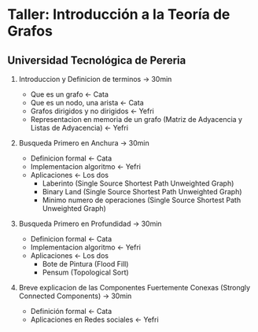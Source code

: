 # Taller: Introducción a la Teoría de Grafos
## Universidad Tecnológica de Pereria

1. Introduccion y Definicion de terminos -> 30min
	- Que es un grafo <- Cata
	- Que es un nodo, una arista <- Cata
	- Grafos dirigidos y no dirigidos <- Yefri
	- Representacion en memoria de un grafo (Matriz de Adyacencia y Listas de Adyacencia) <- Yefri

2. Busqueda Primero en Anchura -> 30min
	- Definicion formal <- Cata
	- Implementacion algoritmo <- Yefri
	- Aplicaciones <- Los dos
		- Laberinto (Single Source Shortest Path Unweighted Graph)
		- Binary Land (Single Source Shortest Path Unweighted Graph)
		- Minimo numero de operaciones (Single Source Shortest Path Unweighted Graph)

3. Busqueda Primero en Profundidad -> 30min
	- Definicion formal <- Cata
	- Implementacion algoritmo <- Yefri
	- Aplicaciones <- Los dos
		- Bote de Pintura (Flood Fill)
		- Pensum (Topological Sort)

4. Breve explicacion de las Componentes Fuertemente Conexas (Strongly Connected Components) -> 30min
	- Definición formal <- Cata
	- Aplicaciones en Redes sociales <- Yefri
